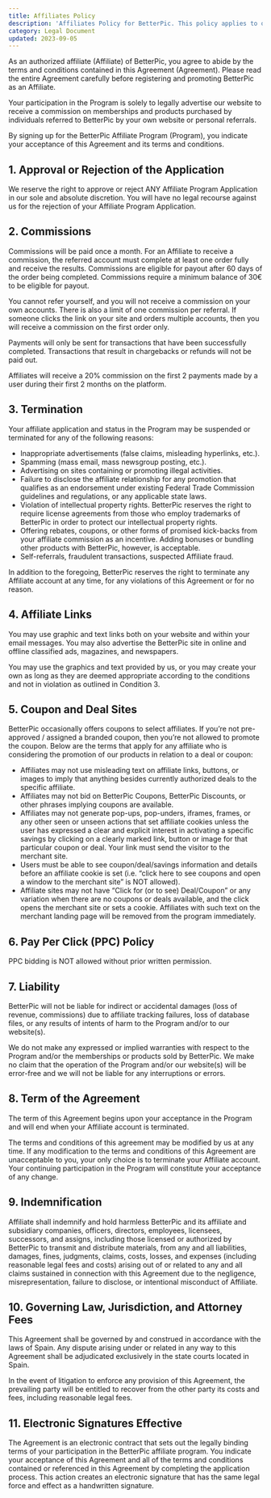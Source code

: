 ```yaml
---
title: Affiliates Policy
description: 'Affiliates Policy for BetterPic. This policy applies to our web page, web application and other associated third-parties in relation with affiliates.'
category: Legal Document
updated: 2023-09-05
---
```

As an authorized affiliate (Affiliate) of BetterPic, you agree to abide by the terms and conditions contained in this Agreement (Agreement). Please read the entire Agreement carefully before registering and promoting BetterPic as an Affiliate.

Your participation in the Program is solely to legally advertise our website to receive a commission on memberships and products purchased by individuals referred to BetterPic by your own website or personal referrals.

By signing up for the BetterPic Affiliate Program (Program), you indicate your acceptance of this Agreement and its terms and conditions.

## 1. Approval or Rejection of the Application
We reserve the right to approve or reject ANY Affiliate Program Application in our sole and absolute discretion. You will have no legal recourse against us for the rejection of your Affiliate Program Application.

## 2. Commissions
Commissions will be paid once a month. For an Affiliate to receive a commission, the referred account must complete at least one order fully and receive the results. Commissions are eligible for payout after 60 days of the order being completed. Commissions require a minimum balance of 30€ to be eligible for payout.

You cannot refer yourself, and you will not receive a commission on your own accounts. There is also a limit of one commission per referral. If someone clicks the link on your site and orders multiple accounts, then you will receive a commission on the first order only.

Payments will only be sent for transactions that have been successfully completed. Transactions that result in chargebacks or refunds will not be paid out.

Affiliates will receive a 20% commission on the first 2 payments made by a user during their first 2 months on the platform.

## 3. Termination
Your affiliate application and status in the Program may be suspended or terminated for any of the following reasons:

- Inappropriate advertisements (false claims, misleading hyperlinks, etc.).
- Spamming (mass email, mass newsgroup posting, etc.).
- Advertising on sites containing or promoting illegal activities.
- Failure to disclose the affiliate relationship for any promotion that qualifies as an endorsement under existing Federal Trade Commission guidelines and regulations, or any applicable state laws.
- Violation of intellectual property rights. BetterPic reserves the right to require license agreements from those who employ trademarks of BetterPic in order to protect our intellectual property rights.
- Offering rebates, coupons, or other forms of promised kick-backs from your affiliate commission as an incentive. Adding bonuses or bundling other products with BetterPic, however, is acceptable.
- Self-referrals, fraudulent transactions, suspected Affiliate fraud.

In addition to the foregoing, BetterPic reserves the right to terminate any Affiliate account at any time, for any violations of this Agreement or for no reason.

## 4. Affiliate Links
You may use graphic and text links both on your website and within your email messages. You may also advertise the BetterPic site in online and offline classified ads, magazines, and newspapers.

You may use the graphics and text provided by us, or you may create your own as long as they are deemed appropriate according to the conditions and not in violation as outlined in Condition 3.

## 5. Coupon and Deal Sites
BetterPic occasionally offers coupons to select affiliates. If you’re not pre-approved / assigned a branded coupon, then you’re not allowed to promote the coupon. Below are the terms that apply for any affiliate who is considering the promotion of our products in relation to a deal or coupon:

- Affiliates may not use misleading text on affiliate links, buttons, or images to imply that anything besides currently authorized deals to the specific affiliate.
- Affiliates may not bid on BetterPic Coupons, BetterPic Discounts, or other phrases implying coupons are available.
- Affiliates may not generate pop-ups, pop-unders, iframes, frames, or any other seen or unseen actions that set affiliate cookies unless the user has expressed a clear and explicit interest in activating a specific savings by clicking on a clearly marked link, button or image for that particular coupon or deal. Your link must send the visitor to the merchant site.
- Users must be able to see coupon/deal/savings information and details before an affiliate cookie is set (i.e. “click here to see coupons and open a window to the merchant site” is NOT allowed).
- Affiliate sites may not have “Click for (or to see) Deal/Coupon” or any variation when there are no coupons or deals available, and the click opens the merchant site or sets a cookie. Affiliates with such text on the merchant landing page will be removed from the program immediately.

## 6. Pay Per Click (PPC) Policy
PPC bidding is NOT allowed without prior written permission.

## 7. Liability
BetterPic will not be liable for indirect or accidental damages (loss of revenue, commissions) due to affiliate tracking failures, loss of database files, or any results of intents of harm to the Program and/or to our website(s).

We do not make any expressed or implied warranties with respect to the Program and/or the memberships or products sold by BetterPic. We make no claim that the operation of the Program and/or our website(s) will be error-free and we will not be liable for any interruptions or errors.

## 8. Term of the Agreement
The term of this Agreement begins upon your acceptance in the Program and will end when your Affiliate account is terminated.

The terms and conditions of this agreement may be modified by us at any time. If any modification to the terms and conditions of this Agreement are unacceptable to you, your only choice is to terminate your Affiliate account. Your continuing participation in the Program will constitute your acceptance of any change.

## 9. Indemnification
Affiliate shall indemnify and hold harmless BetterPic and its affiliate and subsidiary companies, officers, directors, employees, licensees, successors, and assigns, including those licensed or authorized by BetterPic to transmit and distribute materials, from any and all liabilities, damages, fines, judgments, claims, costs, losses, and expenses (including reasonable legal fees and costs) arising out of or related to any and all claims sustained in connection with this Agreement due to the negligence, misrepresentation, failure to disclose, or intentional misconduct of Affiliate.

## 10. Governing Law, Jurisdiction, and Attorney Fees
This Agreement shall be governed by and construed in accordance with the laws of Spain. Any dispute arising under or related in any way to this Agreement shall be adjudicated exclusively in the state courts located in Spain.

In the event of litigation to enforce any provision of this Agreement, the prevailing party will be entitled to recover from the other party its costs and fees, including reasonable legal fees.

## 11. Electronic Signatures Effective
The Agreement is an electronic contract that sets out the legally binding terms of your participation in the BetterPic affiliate program. You indicate your acceptance of this Agreement and all of the terms and conditions contained or referenced in this Agreement by completing the application process. This action creates an electronic signature that has the same legal force and effect as a handwritten signature.
